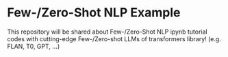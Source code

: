 # Few-/Zero-Shot NLP Example

This repository will be shared about Few-/Zero-Shot NLP ipynb tutorial codes with cutting-edge Few-/Zero-shot LLMs of transformers library! (e.g. FLAN, T0, GPT, ...)
